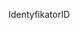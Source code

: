  <span data-ttu-id="7c81c-101">Identyfikator</span><span class="sxs-lookup"><span data-stu-id="7c81c-101">ID</span></span> 